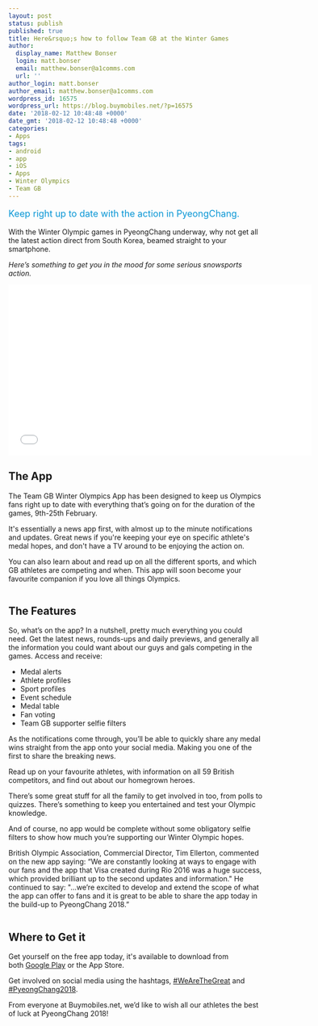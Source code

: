 ```yaml
---
layout: post
status: publish
published: true
title: Here&rsquo;s how to follow Team GB at the Winter Games
author:
  display_name: Matthew Bonser
  login: matt.bonser
  email: matthew.bonser@a1comms.com
  url: ''
author_login: matt.bonser
author_email: matthew.bonser@a1comms.com
wordpress_id: 16575
wordpress_url: https://blog.buymobiles.net/?p=16575
date: '2018-02-12 10:48:48 +0000'
date_gmt: '2018-02-12 10:48:48 +0000'
categories:
- Apps
tags:
- android
- app
- iOS
- Apps
- Winter Olympics
- Team GB
---
```

<p><span class="postStandFirst" style="color: #0896d5; line-height: 26px; font-size: 18px;">Keep right up to date with the action in PyeongChang.</span></p>
<p>With the Winter Olympic games in PyeongChang underway, why not get all the latest action direct from South Korea, beamed straight to your smartphone.</p>
<p><em>Here&rsquo;s something to get you in the mood for some serious snowsports action.</em></p>
<p><iframe src="//www.dailymotion.com/embed/video/x5blzoj" width="600" height="338" frameborder="0" allowfullscreen="allowfullscreen"><span data-mce-type="bookmark" style="display: inline-block; width: 0px; overflow: hidden; line-height: 0;" class="mce_SELRES_start">﻿</span></iframe></p>
<h2>The App</h2>
<p>The Team GB Winter Olympics App has been designed to keep us Olympics fans right up to date with everything that&rsquo;s going on for the duration of the games, 9th-25th February.</p>
<p>It's essentially a news app first, with almost up to the minute notifications and updates. Great news if you're keeping your eye on specific athlete's medal hopes, and don't have a TV around to be enjoying the action on.</p>
<p>You can also learn about and read up on all the different sports, and which GB athletes are competing and when. This app will soon become your favourite companion if you love all things Olympics.</p>
<p><img class="aligncenter size-full wp-image-16576" src="https://lh3.googleusercontent.com/zWd_Hm9-Ydd81rn0IGj3QeLli4BkjZ-cpuaTSw3lpxJeGbZ_PBwzg6AxJOTNfzLglD3_omRzR7Hup_GjOp7dRDDE=s0" alt="" /></p>
<h2>The Features</h2>
<p>So, what&rsquo;s on the app? In a nutshell, pretty much everything you could need. Get the latest news, rounds-ups and daily previews, and generally all the information you could want about our guys and gals competing in the games. Access and receive:</p>
<ul>
<li style="text-align: left;">Medal alerts</li>
<li style="text-align: left;">Athlete profiles</li>
<li style="text-align: left;">Sport profiles</li>
<li style="text-align: left;">Event schedule</li>
<li style="text-align: left;">Medal table</li>
<li style="text-align: left;">Fan voting</li>
<li style="text-align: left;">Team GB supporter selfie filters</li>
</ul>
<p>As the notifications come through, you&rsquo;ll be able to quickly share any medal wins straight from the app onto your social media. Making you one of the first to share the breaking news.</p>
<p>Read up on your favourite athletes, with information on all 59 British competitors, and find out about our homegrown heroes.</p>
<p>There&rsquo;s some great stuff for all the family to get involved in too, from polls to quizzes. There&rsquo;s something to keep you entertained and test your Olympic knowledge.</p>
<p>And of course, no app would be complete without some obligatory selfie filters to show how much you&rsquo;re supporting our Winter Olympic hopes.</p>
<p>British Olympic Association, Commercial Director, Tim Ellerton, commented on the new app saying:&nbsp;&ldquo;We are constantly looking at ways to engage with our fans and the app that Visa created during Rio 2016 was a huge success, which provided brilliant up to the second updates and information." He continued to say: "...we&rsquo;re excited to develop and extend the scope of what the app can offer to fans and it is great to be able to share the app today in the build-up to PyeongChang 2018.&rdquo;</p>
<p><img class="aligncenter size-full wp-image-16580" src="https://lh3.googleusercontent.com/e1ByFASysMqOch9SRUoIfgtu8NaRSywjLkQKbArgNsDSF8Mgpjev8YmACFXAkxqq6y7OUm2uX53bgKi5KDJQCrIP=s0" alt="" /></p>
<h2>Where to Get it</h2>
<p>Get yourself on the free app today, it's available to download from both&nbsp;<a href="https://play.google.com/store/apps/details?id=com.boa.teamgb" target="_blank" rel="noopener noreferrer">Google Play</a> or the App Store.</p>
<p>Get involved on social media using the hashtags, <a href="https://twitter.com/hashtag/WeAreTheGreat?src=hash" target="_blank" rel="noopener noreferrer">#WeAreTheGreat</a> and <a href="https://twitter.com/hashtag/PyeongChang2018?src=hash" target="_blank" rel="noopener noreferrer">#PyeongChang2018</a>.</p>
<p>From everyone at Buymobiles.net, we&rsquo;d like to wish all our athletes the best of luck at PyeongChang 2018!</p>
<p><img class="aligncenter size-full wp-image-16579" src="https://lh3.googleusercontent.com/BbMyjfHulTFkTea559FeoR3ElfpU60FxJ1tSaHLwBg53kR-vjw99teYAwzaKVJ137KNSc7IPmDyP6IN9wMMv7n7k=s0" alt="" /></p>
